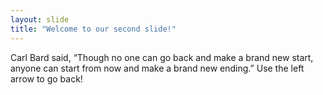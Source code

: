 ```yaml
---
layout: slide
title: "Welcome to our second slide!"
---
```

Carl Bard said, “Though no one can go back and make a brand new start, anyone can start from now and make a brand new ending.”
Use the left arrow to go back!